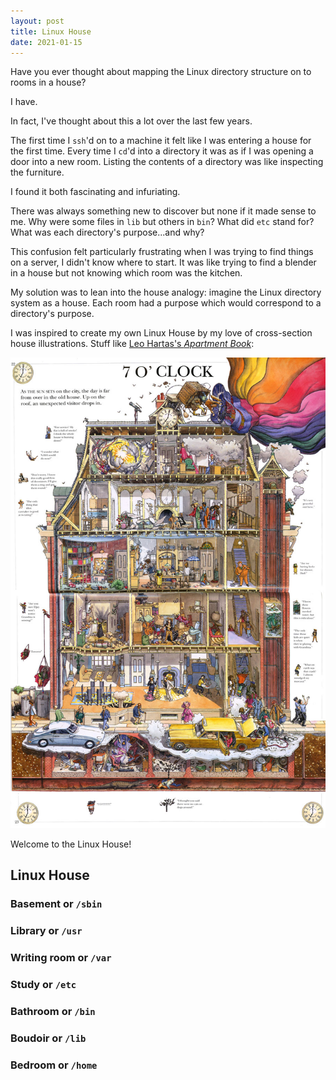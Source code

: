 ```yaml
---
layout: post
title: Linux House
date: 2021-01-15
---
```


Have you ever thought about mapping the Linux directory structure on to rooms in a house?

I have.

In fact, I've thought about this a lot over the last few years.

The first time I `ssh`'d on to a machine it felt like I was entering a house for the first time. Every time I `cd`'d into a directory it was as if I was opening a door into a new room. Listing the contents of a directory was like inspecting the furniture.

I found it both fascinating and infuriating.

There was always something new to discover but none if it made sense to me. Why were some files in `lib` but others in `bin`? What did `etc` stand for? What was each directory's purpose...and why?

This confusion felt particularly frustrating when I was trying to find things on a server, I didn't know where to start. It was like trying to find a blender in a house but not knowing which room was the kitchen.

My solution was to lean into the house analogy: imagine the Linux directory system as a house. Each room had a purpose which would correspond to a directory's purpose.

I was inspired to create my own Linux House by my love of cross-section house illustrations. Stuff like [Leo Hartas's _Apartment Book_](https://www.goodreads.com/en/book/show/2336447.The_Apartment_Book):

![The Apartment Book](/public/images/apartment_book.jpg)

Welcome to the Linux House!

## Linux House

### Basement or `/sbin`

### Library or `/usr`

### Writing room or `/var`

### Study or `/etc`

### Bathroom or `/bin`

### Boudoir or `/lib`

### Bedroom or `/home`

